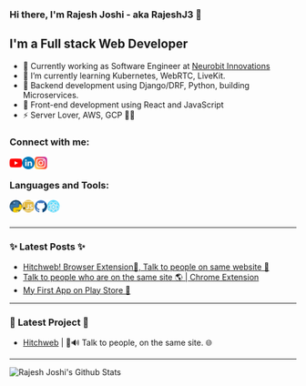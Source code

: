 ### Hi there, I'm Rajesh Joshi - aka **RajeshJ3** 👋

## I'm a Full stack Web Developer

- 🌱 Currently working as Software Engineer at [Neurobit Innovations](https://www.neurobit.com/)
- 🔭 I’m currently learning Kubernetes, WebRTC, LiveKit.
- 👯 Backend development using Django/DRF, Python, building Microservices.
- 🥅 Front-end development using React and JavaScript
- ⚡ Server Lover, AWS, GCP 🤩🤩

### Connect with me:

[<img align="left" alt="Net Toolkit | YouTube" width="22px" src="./assets/youtube.png" />][youtube]
[<img align="left" alt="RajeshJ3 | LinkedIn" width="22px" src="./assets/linkedin.png" />][linkedin]
[<img align="left" alt="Rajesh.J3 | Instagram" width="22px" src="./assets/instagram.png" />][instagram]

<br />

### Languages and Tools:

[<img align="left" alt="stackless.tech" width="22px" src="./assets/python.png" />](https://www.python.org/)
[<img align="left" alt="stackless.tech" width="22px" src="./assets/javascript.png" />](https://www.javascript.com/)
[<img align="left" alt="stackless.tech" width="22px" src="./assets/github.png" />](https://github.com/RajeshJ3/)
[<img align="left" alt="stackless.tech" width="22px" src="./assets/react.png" />](https://reactjs.org/)

<br />
<br />

---

### ✨ Latest Posts ✨

- [Hitchweb! Browser Extension🧩, Talk to people on same website 🤩](https://dev.to/rajeshj3/hitchweb-browser-extension-talk-to-people-on-same-website-1ic)
- [Talk to people who are on the same site 🌎 | Chrome Extension](https://dev.to/rajeshj3/talk-to-people-who-are-on-the-same-site-chrome-extension-5hh7)
- [My First App on Play Store 🚀](https://dev.to/rajeshj3/my-first-app-on-play-store-4lk7)

---

### 🔭 Latest Project 🔭

- [Hitchweb](https://github.com/rajeshj3/hitchweb) | 💬🔊 Talk to people, on the same site. 🌐

---

<img align="left" alt="Rajesh Joshi's Github Stats" src="https://github-readme-stats.vercel.app/api?username=rajeshj3&show_icons=true&theme=dark" />

[youtube]: https://youtube.com/UCCO4jIqmQVFDmVeeaAO5obA
[instagram]: https://instagram.com/rajesh.j3
[linkedin]: https://linkedin.com/in/RajeshJ3
